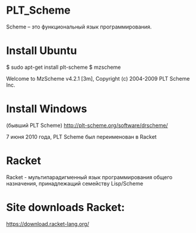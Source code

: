 # PLT_Scheme 

Scheme – это функциональный язык программирования. 

# Install Ubuntu
$ sudo apt-get install plt-scheme
$ mzscheme

Welcome to MzScheme v4.2.1 [3m], Copyright (c) 2004-2009 PLT Scheme Inc.
>

# Install Windows
(бывший PLT Scheme) 
http://plt-scheme.org/software/drscheme/

7 июня 2010 года, PLT Scheme был переименован в Racket

# Racket
Racket  - мультипарадигменный язык программирования общего назначения, принадлежащий семейству Lisp/Scheme

# Site downloads Racket:
https://download.racket-lang.org/
